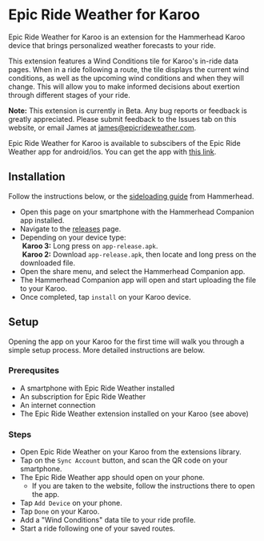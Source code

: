 # Epic Ride Weather for Karoo
Epic Ride Weather for Karoo is an extension for the Hammerhead Karoo device that brings personalized weather forecasts to your ride.

This extension features a Wind Conditions tile for Karoo's in-ride data pages. When in a ride following a route, the tile displays the current wind conditions, as well as the upcoming wind conditions and when they will change. This will allow you to make informed decisions about exertion through different stages of your ride.

**Note:** This extension is currently in Beta. Any bug reports or feedback is greatly appreciated. Please submit feedback to the Issues tab on this website, or email James at james@epicrideweather.com.

Epic Ride Weather for Karoo is available to subscibers of the Epic Ride Weather app for android/ios. You can get the app with [this link](https://www.epicrideweather.com/get-app/).

## Installation
Follow the instructions below, or the [sideloading guide](https://support.hammerhead.io/hc/en-us/articles/31576497036827-Companion-App-Sideloading) from Hammerhead.

- Open this page on your smartphone with the Hammerhead Companion app installed.
- Navigate to the [releases]() page.
- Depending on your device type:<br>
&nbsp;**Karoo 3:**
Long press on ``app-release.apk``.<br>
&nbsp;**Karoo 2:**
Download ``app-release.apk``, then locate and long press on the downloaded file.
- Open the share menu, and select the Hammerhead Companion app.
- The Hammerhead Companion app will open and start uploading the file to your Karoo.
- Once completed, tap ``install`` on your Karoo device.

## Setup
Opening the app on your Karoo for the first time will walk you through a simple setup process. More detailed instructions are below.

### Prerequsites
- A smartphone with Epic Ride Weather installed
- An subscription for Epic Ride Weather
- An internet connection
- The Epic Ride Weather extension installed on your Karoo (see above)

### Steps
- Open Epic Ride Weather on your Karoo from the extensions library.
- Tap on the ``Sync Account`` button, and scan the QR code on your smartphone.
- The Epic Ride Weather app should open on your phone.
  - If you are taken to the website, follow the instructions there to open the app.
- Tap ``Add Device`` on your phone.
- Tap ``Done`` on your Karoo.
- Add a "Wind Conditions" data tile to your ride profile.
- Start a ride following one of your saved routes.
